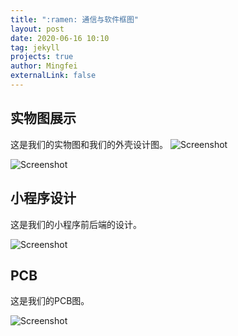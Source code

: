```yaml
---
title: ":ramen: 通信与软件框图"
layout: post
date: 2020-06-16 10:10
tag: jekyll
projects: true
author: Mingfei
externalLink: false
---
```


<!-----
title: ":ramen: Indigo, minimalist jekyll theme"
layout: post
date: 2016-01-23 22:10
tag: jekyll
image: https://sergiokopplin.github.io/indigo/assets/images/jekyll-logo-light-solid.png
headerImage: true
projects: true
hidden: true # don't count this post in blog pagination
description: "This is a simple and minimalist template for Jekyll for those who likes to eat noodles."
category: project
author: johndoe
externalLink: false
----->
## 实物图展示
这是我们的实物图和我们的外壳设计图。
![Screenshot](https://guoriyue.github.io/intelligent_hardware/assets/images/sss4.png)

![Screenshot](https://guoriyue.github.io/intelligent_hardware/assets/images/sss5.png)

## 小程序设计
这是我们的小程序前后端的设计。

![Screenshot](https://guoriyue.github.io/intelligent_hardware/assets/images/sss6.png)

## PCB
这是我们的PCB图。


![Screenshot](https://guoriyue.github.io/intelligent_hardware/assets/images/sss7.png)
<!-----
title: ":ramen: 系统框架"
layout: post
date: 2020-03-01 22:10
tag: jekyll
image: https://sergiokopplin.github.io/indigo/assets/images/jekyll-logo-light-solid.png
headerImage: true
projects: true
hidden: true # don't count this post in blog pagination
description: "This is a simple and minimalist template for Jekyll for those who likes to eat noodles."
category: project
author: johndoe
externalLink: false
----->

<!-----
title: "系统框架"
layout: post
date: 2021-03-01 22:10
tag: jekyll
image: https://sergiokopplin.github.io/indigo/assets/images/jekyll-logo-light-solid.png
headerImage: true
projects: true
hidden: true # don't count this post in blog pagination
description: "This is a simple and minimalist template for Jekyll for those who likes to eat noodles."
category: project
author: johndoe
externalLink: false
----->





<!-----

What has inside?

- Gulp
- BrowserSync
- Stylus
- SVG
- Travis
- No JS
- [98/100](https://developers.google.com/speed/pagespeed/insights/?url=http%3A%2F%2Fsergiokopplin.github.io%2Findigo%2F)

---

[Check it out](https://sergiokopplin.github.io/indigo/) here.
If you need some help, just [tell me](https://github.com/sergiokopplin/indigo/issues).
-->